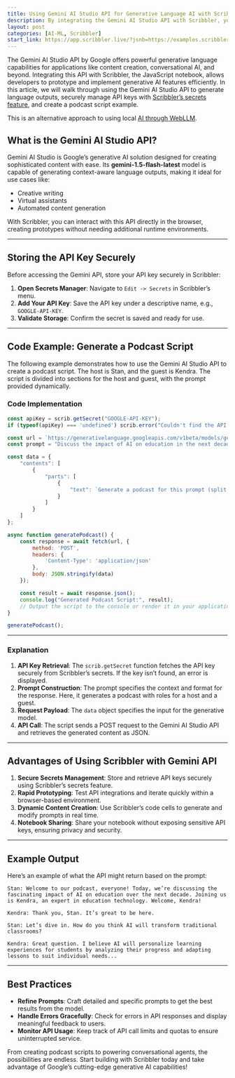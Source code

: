 ```yaml
---
title: Using Gemini AI Studio API for Generative Language AI with Scribbler  
description: By integrating the Gemini AI Studio API with Scribbler, you unlock the potential of generative language AI in a secure, browser-based environment.
layout: post
categories: [AI-ML, Scribbler]
start_link: https://app.scribbler.live/?jsnb=https://examples.scribbler.live/AI-DataScience/AI-Podcast-Generator.jsnb
---
```


The Gemini AI Studio API by Google offers powerful generative language capabilities for applications like content creation, conversational AI, and beyond. Integrating this API with Scribbler, the JavaScript notebook, allows developers to prototype and implement generative AI features efficiently. In this article, we will walk through using the Gemini AI Studio API to generate language outputs, securely manage API keys with [Scribbler’s secrets feature](https://scribbler.live/2024/11/28/Securely-Storing-Secrets-in-Scribbler.html), and create a podcast script example.  

This is an alternative approach to using local [AI through WebLLM](https://scribbler.live/2024/10/02/Large-Language-Models-in-the-Browser-with-WebLLM.html).

## **What is the Gemini AI Studio API?**  

Gemini AI Studio is Google’s generative AI solution designed for creating sophisticated content with ease. Its **gemini-1.5-flash-latest** model is capable of generating context-aware language outputs, making it ideal for use cases like:  
- Creative writing  
- Virtual assistants  
- Automated content generation  

With Scribbler, you can interact with this API directly in the browser, creating prototypes without needing additional runtime environments.  

---

## **Storing the API Key Securely**  

Before accessing the Gemini API, store your API key securely in Scribbler:  

1. **Open Secrets Manager**: Navigate to `Edit -> Secrets` in Scribbler’s menu.  
2. **Add Your API Key**: Save the API key under a descriptive name, e.g., `GOOGLE-API-KEY`.  
3. **Validate Storage**: Confirm the secret is saved and ready for use.  

---

## **Code Example: Generate a Podcast Script**  

The following example demonstrates how to use the Gemini AI Studio API to create a podcast script. The host is Stan, and the guest is Kendra. The script is divided into sections for the host and guest, with the prompt provided dynamically.  

### **Code Implementation**  

```javascript
const apiKey = scrib.getSecret("GOOGLE-API-KEY");  
if (typeof(apiKey) === 'undefined') scrib.error("Couldn't find the API key");  

const url = `https://generativelanguage.googleapis.com/v1beta/models/gemini-1.5-flash-latest:generateContent?key=${apiKey}`;  
const prompt = "Discuss the impact of AI on education in the next decade.";  

const data = {  
    "contents": [  
        {  
            "parts": [  
                {  
                    "text": `Generate a podcast for this prompt (split into host and guest. The guest's name is Kendra, and the host's name is Stan. Do not include sound effects): ${prompt}`  
                }  
            ]  
        }  
    ]  
};  

async function generatePodcast() {  
    const response = await fetch(url, {  
        method: 'POST',  
        headers: {  
            'Content-Type': 'application/json'  
        },  
        body: JSON.stringify(data)  
    });  

    const result = await response.json();  
    console.log("Generated Podcast Script:", result);
    // Output the script to the console or render it in your application
}  

generatePodcast();
```  

---

### **Explanation**  

1. **API Key Retrieval**: The `scrib.getSecret` function fetches the API key securely from Scribbler’s secrets. If the key isn’t found, an error is displayed.  
2. **Prompt Construction**: The prompt specifies the context and format for the response. Here, it generates a podcast with roles for a host and a guest.  
3. **Request Payload**: The `data` object specifies the input for the generative model.  
4. **API Call**: The script sends a POST request to the Gemini AI Studio API and retrieves the generated content as JSON.  

---

## **Advantages of Using Scribbler with Gemini API**  

1. **Secure Secrets Management**: Store and retrieve API keys securely using Scribbler’s secrets feature.  
2. **Rapid Prototyping**: Test API integrations and iterate quickly within a browser-based environment.  
3. **Dynamic Content Creation**: Use Scribbler’s code cells to generate and modify prompts in real time.  
4. **Notebook Sharing**: Share your notebook without exposing sensitive API keys, ensuring privacy and security.  

---

## **Example Output**  

Here’s an example of what the API might return based on the prompt:  

```
Stan: Welcome to our podcast, everyone! Today, we’re discussing the fascinating impact of AI on education over the next decade. Joining us is Kendra, an expert in education technology. Welcome, Kendra!  

Kendra: Thank you, Stan. It’s great to be here.  

Stan: Let’s dive in. How do you think AI will transform traditional classrooms?  

Kendra: Great question. I believe AI will personalize learning experiences for students by analyzing their progress and adapting lessons to suit individual needs...  
```  

---

## **Best Practices**  

- **Refine Prompts**: Craft detailed and specific prompts to get the best results from the model.  
- **Handle Errors Gracefully**: Check for errors in API responses and display meaningful feedback to users.  
- **Monitor API Usage**: Keep track of API call limits and quotas to ensure uninterrupted service.  


 From creating podcast scripts to powering conversational agents, the possibilities are endless. Start building with Scribbler today and take advantage of Google’s cutting-edge generative AI capabilities!  
